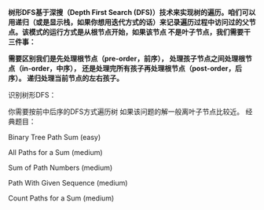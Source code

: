**树形DFS基于深搜（Depth First Search (DFS)）技术来实现树的遍历。咱们可以用递归（或是显示栈，如果你想用迭代方式的话）来记录遍历过程中访问过的父节点。该模式的运行方式是从根节点开始，如果该节点
不是叶子节点，我们需要干三件事：**

**需要区别我们是先处理根节点（pre-order，前序），
处理孩子节点之间处理根节点（in-order，中序），
还是处理完所有孩子再处理根节点（post-order，后序）。
递归处理当前节点的左右孩子。**


识别树形DFS：

你需要按前中后序的DFS方式遍历树
如果该问题的解一般离叶子节点比较近。
经典题目：

Binary Tree Path Sum (easy)

All Paths for a Sum (medium)

Sum of Path Numbers (medium)

Path With Given Sequence (medium)

Count Paths for a Sum (medium)
